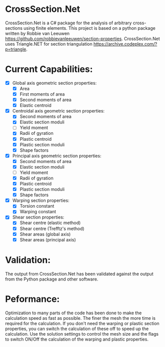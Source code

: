 # CrossSection.Net
CrossSection.Net is a C# package for the analysis of arbitrary cross-sections using finite elements. This project is based on a python package written by Robbie van Leeuwen https://github.com/robbievanleeuwen/section-properties. CrossSection.Net uses Triangle.NET for section triangulation https://archive.codeplex.com/?p=triangle.


# Current Capabilities:
- [x] Global axis geometric section properties:
  - [x] Area
  - [x] First moments of area
  - [x] Second moments of area
  - [x] Elastic centroid
- [x] Centroidal axis geometric section properties:
  - [x] Second moments of area
  - [x] Elastic section moduli
  - [ ] Yield moment
  - [x] Radii of gyration
  - [x] Plastic centroid
  - [x] Plastic section moduli
  - [x] Shape factors
- [x] Principal axis geometric section properties:
  - [x] Second moments of area
  - [x] Elastic section moduli
  - [ ] Yield moment
  - [x] Radii of gyration
  - [x] Plastic centroid
  - [x] Plastic section moduli
  - [x] Shape factors
- [x] Warping section properties:
  - [x] Torsion constant
  - [x] Warping constant
- [x] Shear section properties:
  - [x] Shear centre (elastic method)
  - [x] Shear centre (Trefftz's method)
  - [x] Shear areas (global axis)
  - [x] Shear areas (principal axis)

# Validation:
The output from CrossSection.Net has been validated against the output from the Python package and other software.

# Peformance:
Optimization to many parts of the code has been done to make the calculation speed as fast as possible. The finer the mesh the more time is required for the calculation. If you don't need the warping or plastic section properties, you can switch the calculation of these off to speed up the calculation. Use the solution settings to control the mesh size and the flags to switch ON/Off the calculation of the warping and plastic properties.
